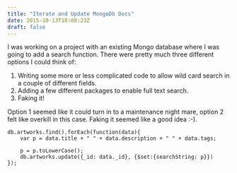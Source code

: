 ```yaml
---
title: "Iterate and Update MongoDb Docs"
date: 2015-10-13T18:08:23Z
draft: false
---
```

I was working on a project with an existing Mongo database where I was going to add a search function. There were pretty much three different options I could think of:

1. Writing some more or less complicated code to allow wild card search in a couple of different fields.
2. Adding a few different packages to enable full text search.
3. Faking it!

Option 1 seemed like it could turn in to a maintenance night mare, option 2 felt like overkill in this case. Faking it seemed like a good idea :-).

````
db.artworks.find().forEach(function(data){ 
	var p = data.title + " " + data.description + " " + data.tags; 

	p = p.toLowerCase();
	db.artworks.update({_id: data._id}, {$set:{searchString: p}})
});
````
